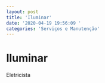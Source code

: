 ```yaml
---
layout: post
title: 'Iluminar'
date: '2020-04-19 19:56:09 '
categories: 'Serviços e Manutenção'
---
```


# Iluminar

Eletricista
